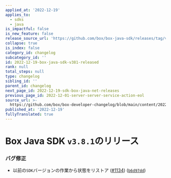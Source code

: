 ```yaml
---
applied_at: '2022-12-19'
applies_to:
  - sdks
  - java
is_impactful: false
is_new_feature: false
release_source_url: 'https://github.com/box/box-java-sdk/releases/tag/v3.8.1'
collapse: true
is_index: false
category_id: changelog
subcategory_id: ''
id: 2022-12-19-box-java-sdk-v381-released
rank: null
total_steps: null
type: changelog
sibling_id: ''
parent_id: changelog
next_page_id: 2022-12-19-sdk-box-java-net-releases
previous_page_id: 2022-12-01-server-server-service-action-eol
source_url: >-
  https://github.com/box/box-developer-changelog/blob/main/content/2022/12-19-box-java-sdk-v381-released.md
published_at: '2022-12-19'
fullyTranslated: true
---
```

# Box Java SDK `v3.8.1`のリリース

### バグ修正

* 以前の`SDK`バージョンの作業から状態をリストア ([#1134][1]) ([`b6d97dd`][2])

[1]: https://github.com/box/box-java-sdk/issues/1134

[2]: https://github.com/box/box-java-sdk/commit/b6d97dd5b0cc91eb2e4c922ff217e0878e0f63ec
